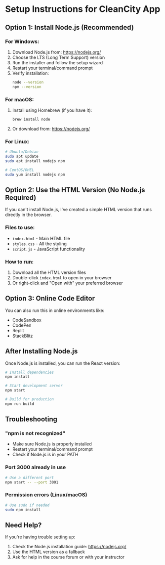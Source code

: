 # Setup Instructions for CleanCity App

## Option 1: Install Node.js (Recommended)

### For Windows:
1. Download Node.js from: https://nodejs.org/
2. Choose the LTS (Long Term Support) version
3. Run the installer and follow the setup wizard
4. Restart your terminal/command prompt
5. Verify installation:
   ```bash
   node --version
   npm --version
   ```

### For macOS:
1. Install using Homebrew (if you have it):
   ```bash
   brew install node
   ```
2. Or download from: https://nodejs.org/

### For Linux:
```bash
# Ubuntu/Debian
sudo apt update
sudo apt install nodejs npm

# CentOS/RHEL
sudo yum install nodejs npm
```

## Option 2: Use the HTML Version (No Node.js Required)

If you can't install Node.js, I've created a simple HTML version that runs directly in the browser.

### Files to use:
- `index.html` - Main HTML file
- `styles.css` - All the styling
- `script.js` - JavaScript functionality

### How to run:
1. Download all the HTML version files
2. Double-click `index.html` to open in your browser
3. Or right-click and "Open with" your preferred browser

## Option 3: Online Code Editor

You can also run this in online environments like:
- CodeSandbox
- CodePen
- Replit
- StackBlitz

## After Installing Node.js

Once Node.js is installed, you can run the React version:

```bash
# Install dependencies
npm install

# Start development server
npm start

# Build for production
npm run build
```

## Troubleshooting

### "npm is not recognized"
- Make sure Node.js is properly installed
- Restart your terminal/command prompt
- Check if Node.js is in your PATH

### Port 3000 already in use
```bash
# Use a different port
npm start -- --port 3001
```

### Permission errors (Linux/macOS)
```bash
# Use sudo if needed
sudo npm install
```

## Need Help?

If you're having trouble setting up:
1. Check the Node.js installation guide: https://nodejs.org/
2. Use the HTML version as a fallback
3. Ask for help in the course forum or with your instructor 